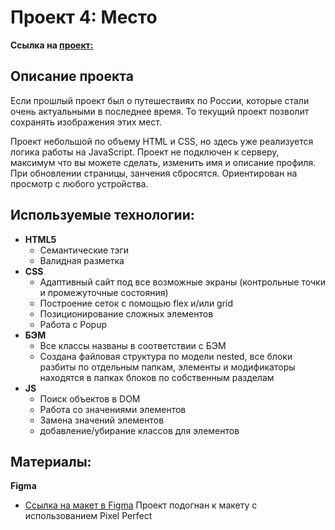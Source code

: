 # Проект 4: Место

**Ссылка на [проект:](https://foxylabstory.github.io/mesto/index.html)**

## Описание проекта

Если прошлый проект был о путешествиях по России, которые стали очень актуальными в последнее время.
То текущий проект позволит сохранять изображения этих мест.

Проект небольшой по объему HTML и CSS, но здесь уже реализуется логика работы на JavaScript.
Проект не подключен к серверу, максимум что вы можете сделать, изменить имя и описание профиля. При обновлении страницы, занчения сбросятся.
Ориентирован на просмотр с любого устройства.

## Используемые технологии:

- **HTML5**
  - Семантические тэги
  - Валидная разметка
- **CSS**
  - Адаптивный сайт под все возможные экраны (контрольные точки и промежуточные состояния)
  - Построение сеток с помощью flex и/или grid
  - Позиционирование сложных элементов
  - Работа с Popup
- **БЭМ**
  - Все классы названы в соответствии с БЭМ
  - Создана файловая структура по модели nested, все блоки разбиты по отдельным папкам, элементы и модификаторы находятся в папках блоков по собственным разделам
- **JS**
  - Поиск объектов в DOM
  - Работа со значениями элементов
  - Замена значений элементов
  - добавление/убирание классов для элементов

## Материалы:
**Figma**
- [Ссылка на макет в Figma](https://www.figma.com/file/2cn9N9jSkmxD84oJik7xL7/JavaScript.-Sprint-4?node-id=0%3A1)
  Проект подогнан к макету с использованием Pixel Perfect
